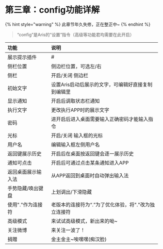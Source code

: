 # 第三章：config功能详解

{% hint style="warning" %}
此章节年久失修，正在整正中~
{% endhint %}

> “config”是Aris的“设置”指令（高级等功能君均需要在此开启）

| 功能 | 说明 |
| :--- | :--- |
| 展示提示插件 | \# |
| 侧栏位置 | 侧边栏位置，可选左/右 |
| 侧栏 | 开启/关闭 侧边栏 |
| 初始文字 | 设置Aris启动后展示的文字，可编辑好直接复制到编辑里 |
| 显示通知 | 开启后调取状态栏通知 |
| 执行文字 | 更改执行APP时的展示文字 |
| 密码 | 进开启后进入桌面需要输入正确密码才能输入指令 |
| 光标 | 开启/关闭 输入框的光标 |
| 用户名 | 编辑输入框左侧用户名 |
| 返回键展示历史 | 开启后在桌面按返回键会逐一展示历史 |
| 通知可点击 | 开启后可通过点击某条通知进入APP |
| 返回桌面展示输入法 | 从APP返回到桌面时自动弹出输入法 |
| 手势隐藏/唤出键盘 | 上划调出/下滑隐藏 |
| 使用"."作为连接符 | 老版本的连接符为“.”为了优化体验，将"."改为独立连接符 |
| 高级模式 | 来试试高级模式，新出来的呦~ |
| 关注微博 | 来关注一波了！ |
| 捐赠 | 金主金主~唉嘿嘿\(痴汉脸\) |

